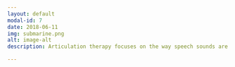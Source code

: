 ```yaml
---
layout: default
modal-id: 7
date: 2018-06-11
img: submarine.png
alt: image-alt
description: Articulation therapy focuses on the way speech sounds are produced. This includes pronunciation, but also correct placement of speech sound articulators (e.g., lips, tongue, etc.). Phonological disorders are characterized by error patterns, for example replacing all /k/ sounds with /t/, such as “tuti” for “cookie.”   

---
```

